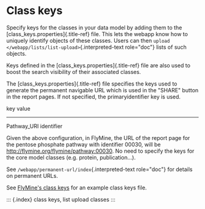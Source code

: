 Class keys
==========

Specify keys for the classes in your data model by adding them to the
[class_keys.properties]{.title-ref} file. This lets the webapp know how
to uniquely identify objects of these classes. Users can then
`upload </webapp/lists/list-upload>`{.interpreted-text role="doc"} lists
of such objects.

Keys defined in the [class_keys.properties]{.title-ref} file are also
used to boost the search visibility of their associated classes.

The [class_keys.properties]{.title-ref} file specifies the keys used to
generate the permanent navigable URL which is used in the \"SHARE\"
button in the report pages. If not specified, the primaryidentifier key
is used.

  key           value
  ------------- ------------
  Pathway_URI   identifier

Given the above configuration, in FlyMine, the URL of the report page
for the pentose phosphate pathway with identifier 00030, will be
<http://flymine.org/flymine/pathway:00030>. No need to specify the keys
for the core model classes (e.g. protein, publication\...).

See `/webapp/permanent-url/index`{.interpreted-text role="doc"} for
details on permanent URLs.

See [FlyMine\'s class
keys](https://github.com/intermine/flymine/blob/master/dbmodel/resources/class_keys.properties)
for an example class keys file.

::: {.index}
class keys, list upload classes
:::
